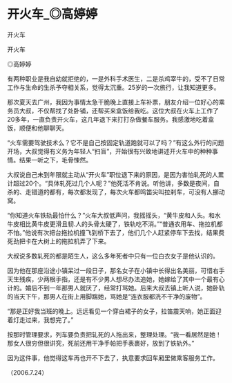 # 开火车_◎高婷婷

开火车

开火车

◎高婷婷

有两种职业是我自幼就拒绝的，一是外科手术医生，二是杀鸡宰牛的，受不了日常工作与生命的生杀予夺相关系，觉得太沉重。25岁的一次旅行，让我知道更多。

那次夏天去广州，我因为事情太急干脆晚上直接上车补票，朋友介绍一位好心的乘务员大叔，不仅帮找了处卧铺，还帮买来盒饭给我吃。这位大叔在火车上工作了20多年，一直负责开火车，这几年退下来打打杂做餐车服务。我感激地吃着盒饭，顺便和他聊聊天。

“火车需要驾驶技术么？它不是自己按固定轨道跑就可以了吗？”有这么外行的问题开场，大叔觉得有义务为年轻人“扫盲”，开始很有兴致地讲述开火车中的种种事情。结果一听之下，毛骨悚然。

大叔说自己未到年限就主动从“开火车”职位退下来的原因，是因为害怕轧死的人累计超过20个。“具体轧死过几个人呢？”他死活不肯说。听他讲，多数是夜间，自杀的、走错道的都有，每次都发现了，每次火车都鸣笛尖叫拉刹车，可没有人挪动窝。

“你知道火车铁轨最怕什么？”火车大叔低声问，我摇摇头，“黄牛皮和人头。和水牛皮相比黄牛皮更滑且韧.人的头骨太硬了，铁轨吃不消。”“普通农用车、拖拉机都不怕。”他说有次把台拖拉机撞飞到桥下去了，他们几个人赶紧停车下去找，结果费死劲把卡在大树上的拖拉机弄了下来。

大叔说多数轧死的都是陌生人，这么多年死者中只有一位白衣女子是他认识的。

因为他在那座沿途小镇呆过一段日子，那名女子在小镇中长得出名美丽，可惜右手天生残疾，少两根手指，还是有不少男人想尽办法追她，她嫁给了其中一个最有心计的。婚后不到一年那男人就厌了，经常打骂她。后来大叔去镇上听人说，她卧轨的当天下午，那男人在街上用脚踹她，骂她是“连衣服都洗不干净的废物”。

“那是正好我当班的晚上。远远看见一个穿白裙子的女子，拉笛震天响，她正面迎着灯走过来，我想完了。”

按那时管理要求，列车要负责把轧死的人拖出来，整理处理。“我一看居然是她！那女人很穷但很讲究，死前还用干净手帕把手表裹好，放到了铁轨外。”

因为这件事，他觉得这车再也开不下去了，执意要求回车厢里做乘客服务工作。

（2006.7.24）